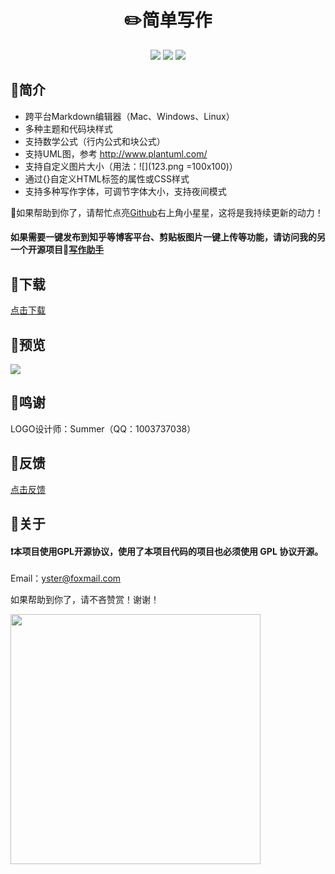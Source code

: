 <div align="center">
<h1>✏️简单写作️</h1>
<img src="https://img.shields.io/github/license/ystcode/JustWrite"/>
<img src="https://img.shields.io/static/v1?label=electron&message=6.0.12&color="/>
<img src="https://img.shields.io/badge/platform-mac|window|linux-lightgrey.svg"/>
</div>

## 🚩简介

- 跨平台Markdown编辑器（Mac、Windows、Linux）
- 多种主题和代码块样式
- 支持数学公式（行内公式和块公式）
- 支持UML图，参考 <http://www.plantuml.com/>
- 支持自定义图片大小（用法：\![](123.png =100x100)）
- 通过{}自定义HTML标签的属性或CSS样式
- 支持多种写作字体，可调节字体大小，支持夜间模式

📣如果帮助到你了，请帮忙点亮[Github](https://github.com/ystcode/JustWrite)右上角小星星，这将是我持续更新的动力！

#### 如果需要一键发布到知乎等博客平台、剪贴板图片一键上传等功能，请访问我的另一个开源项目📝[写作助手](https://github.com/ystcode/BlogHelper)

## 🚩下载

[点击下载](https://github.com/ystcode/JustWrite/releases)

## 🚩预览

![](https://imgkr.cn-bj.ufileos.com/e21be7ed-3d15-4425-bd99-1b758960050e.png)

## 🚩鸣谢

LOGO设计师：Summer（QQ：1003737038）

## 🚩反馈

[点击反馈](https://github.com/ystcode/JustWrite/issues)

## 🚩关于

#### ❗本项目使用GPL开源协议，使用了本项目代码的项目也必须使用 GPL 协议开源。

Email：[yster@foxmail.com](mailto:yster@foxmail.com)

如果帮助到你了，请不吝赞赏！谢谢！

<img src='https://i.loli.net/2020/01/13/pPoFNwT6fKCZQ2i.png' width="400px" />
